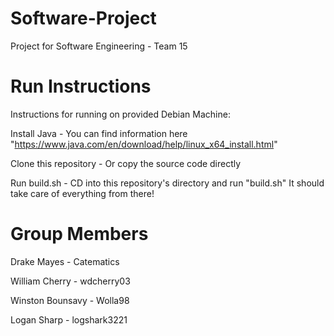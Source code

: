 # Software-Project
Project for Software Engineering - Team 15

# Run Instructions

Instructions for running on provided Debian Machine:

Install Java
    - You can find information here "https://www.java.com/en/download/help/linux_x64_install.html"

Clone this repository
    - Or copy the source code directly

Run build.sh
    - CD into this repository's directory and run "build.sh" It should take care of everything from there!


# Group Members
Drake Mayes - Catematics

William Cherry - wdcherry03

Winston Bounsavy - Wolla98

Logan Sharp - logshark3221